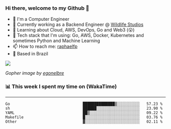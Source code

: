 ### Hi there, welcome to my Github 👋

- 📖 I'm a Computer Engineer
- 🔭 Currently working as a Backend Engineer @ [Wildlife Studios](https://wildlifestudios.com/)
- 🌱 Learning about Cloud, AWS, DevOps, Go and Web3 (😲)
- 🚀 Tech stack that I'm using: Go, AWS, Docker, Kubernetes and sometimes Python and Machine Learning
- 📫 How to reach me: [raphaelfp](https://linkedin.com/in/raphaelfp)
- 🏡 Based in Brazil

![](https://github.com/raphaelfp/gophers/blob/master/.thumb/animation/morning-coffee-3x.gif)

*Gopher image by [egonelbre](https://github.com/egonelbre/)*

### 📊 This week I spent my time on (WakaTime)

---

<!--START_SECTION:waka-->

```text
Go                                ██████████████▒░░░░░░░░░░   57.23 %
sh                                ██████░░░░░░░░░░░░░░░░░░░   23.90 %
YAML                              ██▒░░░░░░░░░░░░░░░░░░░░░░   09.22 %
Makefile                          █░░░░░░░░░░░░░░░░░░░░░░░░   03.76 %
Other                             ▓░░░░░░░░░░░░░░░░░░░░░░░░   02.11 %
```

<!--END_SECTION:waka-->
